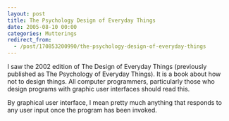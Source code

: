 ```yaml
---
layout: post
title: The Psychology Design of Everyday Things
date: 2005-08-10 00:00
categories: Mutterings
redirect_from:
  - /post/170853200990/the-psychology-design-of-everyday-things
---
```

I saw the 2002 edition of The Design of Everyday Things (previously published as The Psychology of Everyday Things). It is a book about how not to design things. All computer programmers, particularly those who design programs with graphic user interfaces should read this.

By graphical user interface, I mean pretty much anything that responds to any user input once the program has been invoked.
